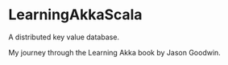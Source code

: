 # LearningAkkaScala

A distributed key value database.

My journey through the Learning Akka book by Jason Goodwin.

